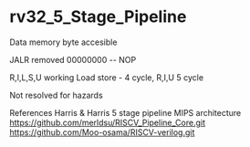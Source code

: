 # rv32_5_Stage_Pipeline
Data memory byte accesible

JALR removed
00000000 -- NOP

R,I,L,S,U working
Load store - 4 cycle, R,I,U 5 cycle

Not resolved for hazards

References
Harris & Harris 5 stage pipeline MIPS architecture
https://github.com/merldsu/RISCV_Pipeline_Core.git
https://github.com/Moo-osama/RISCV-verilog.git
